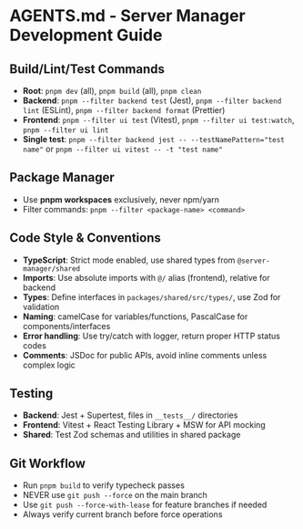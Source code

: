 # AGENTS.md - Server Manager Development Guide

## Build/Lint/Test Commands

- **Root**: `pnpm dev` (all), `pnpm build` (all), `pnpm clean`
- **Backend**: `pnpm --filter backend test` (Jest), `pnpm --filter backend lint` (ESLint), `pnpm --filter backend format` (Prettier)
- **Frontend**: `pnpm --filter ui test` (Vitest), `pnpm --filter ui test:watch`, `pnpm --filter ui lint`
- **Single test**: `pnpm --filter backend jest -- --testNamePattern="test name"` or `pnpm --filter ui vitest -- -t "test name"`

## Package Manager

- Use **pnpm workspaces** exclusively, never npm/yarn
- Filter commands: `pnpm --filter <package-name> <command>`

## Code Style & Conventions

- **TypeScript**: Strict mode enabled, use shared types from `@server-manager/shared`
- **Imports**: Use absolute imports with `@/` alias (frontend), relative for backend
- **Types**: Define interfaces in `packages/shared/src/types/`, use Zod for validation
- **Naming**: camelCase for variables/functions, PascalCase for components/interfaces
- **Error handling**: Use try/catch with logger, return proper HTTP status codes
- **Comments**: JSDoc for public APIs, avoid inline comments unless complex logic

## Testing

- **Backend**: Jest + Supertest, files in `__tests__/` directories  
- **Frontend**: Vitest + React Testing Library + MSW for API mocking
- **Shared**: Test Zod schemas and utilities in shared package

## Git Workflow

- Run `pnpm build` to verify typecheck passes
- NEVER use `git push --force` on the main branch
- Use `git push --force-with-lease` for feature branches if needed
- Always verify current branch before force operations

